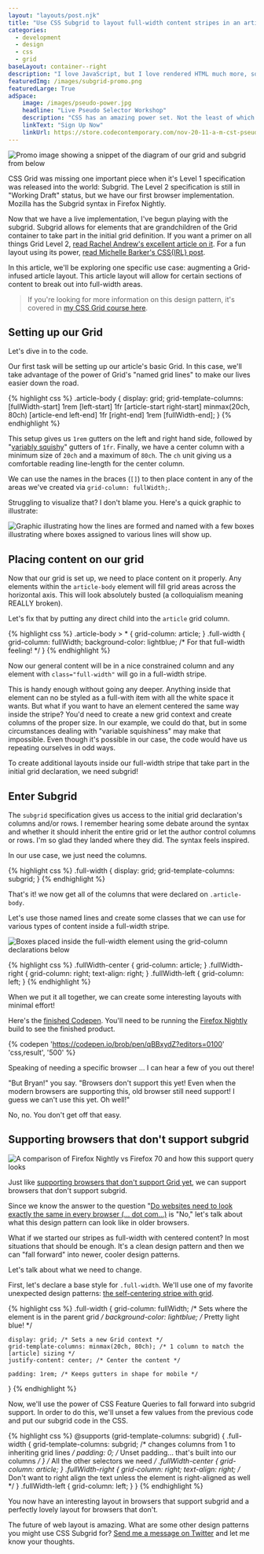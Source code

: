 ```yaml
---
layout: "layouts/post.njk"
title: "Use CSS Subgrid to layout full-width content stripes in an article template"
categories:
  - development
  - design
  - css
  - grid
baseLayout: container--right
description: "I love JavaScript, but I love rendered HTML much more, so I challenged myself to convert James' client-side JS code to something that rendered HTML. I wanted to do it as quickly and as concisely as possible."
featuredImg: /images/subgrid-promo.png
featuredLarge: True
adSpace: 
    image: /images/pseudo-power.jpg
    headline: "Live Pseudo Selector Workshop"
    description: "CSS has an amazing power set. Not the least of which is creating stylistic elements on the fly using Pseudo Elements (::after and ::before). We'll cover the basics of ::before and ::after and explore three different powerful design patterns utilizing them."
    linkText: "Sign Up Now"
    linkUrl: https://store.codecontemporary.com/nov-20-11-a-m-cst-pseudo-elements-basics-after-and-before
---
```


![Promo image showing a snippet of the diagram of our grid and subgrid from below](/images/subgrid-topper.png)

CSS Grid was missing one important piece when it's Level 1 specification was released into the world: Subgrid. The Level 2 specification is still in "Working Draft" status, but we have our first browser implementation. Mozilla has the Subgrid syntax in Firefox Nightly.

Now that we have a live implementation, I've begun playing with the subgrid. Subgrid allows for elements that are grandchildren of the Grid container to take part in the initial grid definition. If you want a primer on all things Grid Level 2, [read Rachel Andrew's excellent article on it](https://www.smashingmagazine.com/2018/07/css-grid-2/). For a fun layout using its power, [read Michelle Barker's CSS{IRL} post](https://css-irl.info/subgrid-is-here/).

In this article, we'll be exploring one specific use case: augmenting a Grid-infused article layout. This article layout will allow for certain sections of content to break out into full-width areas.

> If you're looking for more information on this design pattern, it's covered in [my CSS Grid course here](https://store.codecontemporary.com/practical-css-grid).

## Setting up our Grid

Let's dive in to the code. 

Our first task will be setting up our article's basic Grid. In this case, we'll take advantage of the power of Grid's "named grid lines" to make our lives easier down the road.

{% highlight css %}
.article-body {
    display: grid;
    grid-template-columns: [fullWidth-start] 1rem 
                           [left-start]      1fr 
                           [article-start right-start] minmax(20ch, 80ch) 
                           [article-end left-end] 1fr 
                           [right-end] 1rem [fullWidth-end];
}
{% endhighlight %}

This setup gives us `1rem` gutters on the left and right hand side, followed by "[variably squishy](https://blog.logrocket.com/examining-squishiness-in-intrinsic-web-design-1005d30dda0c/)" gutters of `1fr`. Finally, we have a center column with a minimum size of `20ch` and a maximum of `80ch`. The `ch` unit giving us a comfortable reading line-length for the center column.

We can use the names in the braces (`[]`) to then place content in any of the areas we've created via `grid-column: fullWidth;`.

Struggling to visualize that? I don't blame you. Here's a quick graphic to illustrate:

![Graphic illustrating how the lines are formed and named with a few boxes illustrating where boxes assigned to various lines will show up.](/images/subgrid-visualization.png)

## Placing content on our grid

Now that our grid is set up, we need to place content on it properly. Any elements within the `article-body` element will fill grid areas across the horizontal axis. This will look absolutely busted (a colloquialism meaning REALLY broken).

Let's fix that by putting any direct child into the `article` grid column.

{% highlight css %}
.article-body > * {
    grid-column: article;
}
.full-width {
    grid-column: fullWidth;
    background-color: lightblue; /* For that full-width feeling! */
}
{% endhighlight %}

Now our general content will be in a nice constrained column and any element with `class="full-width"` will go in a full-width stripe.

This is handy enough without going any deeper. Anything inside that element can no be styled as a full-with item with all the white space it wants. But what if you want to have an element centered the same way inside the stripe? You'd need to create a new grid context and create columns of the proper size. In our example, we could do that, but in some circumstances dealing with "variable squishiness" may make that impossible. Even though it's possible in our case, the code would have us repeating ourselves in odd ways.

To create additional layouts inside our full-width stripe that take part in the initial grid declaration, we need subgrid!

## Enter Subgrid

The `subgrid` specification gives us access to the initial grid declaration's columns and/or rows. I remember hearing some debate around the syntax and whether it should inherit the entire grid or let the author control columns or rows. I'm so glad they landed where they did. The syntax feels inspired.

In our use case, we just need the columns. 

{% highlight css %}
   .full-width {
        display: grid;
        grid-template-columns: subgrid;
   }
{% endhighlight %}

That's it! we now get all of the columns that were declared on `.article-body`.

Let's use those named lines and create some classes that we can use for various types of content inside a full-width stripe.

![Boxes placed inside the full-width element using the grid-column declarations below](/images/subgrid-visualization-child.png)

{% highlight css %}
.fullWidth-center {
    grid-column: article;
}
.fullWidth-right {
    grid-column: right;
    text-align: right;
}
.fullWidth-left {
    grid-column: left;
}
{% endhighlight %}

When we put it all together, we can create some interesting layouts with minimal effort!

Here's the [finished Codepen](https://codepen.io/brob/pen/qBBxydZ?editors=0100). You'll need to be running the [Firefox Nightly](https://www.mozilla.org/en-US/firefox/channel/desktop/) build to see the finished product.

{% codepen 'https://codepen.io/brob/pen/qBBxydZ?editors=0100' 'css,result', '500' %}

Speaking of needing a specific browser ... I can hear a few of you out there! 

"But Bryan!" you say. "Browsers don't support this yet! Even when the modern browsers are supporting this, old browser still need support! I guess we can't use this yet. Oh well!"

No, no. You don't get off that easy.

## Supporting browsers that don't support subgrid
![A comparison of Firefox Nightly vs Firefox 70 and how this support query looks](/images/subgrid-comparison.png)

Just like [supporting browsers that don't support Grid yet](https://bryanlrobinson.com/blog/your-code-should-fall-forward/), we can support browsers that don't support subgrid. 

Since we know the answer to the question "[Do websites need to look exactly the same in every browser (... dot com...)](http://dowebsitesneedtolookexactlythesameineverybrowser.com/) is "No," let's talk about what this design pattern can look like in older browsers.

What if we started our stripes as full-width with centered content? In most situations that should be enough. It's a clean design pattern and then we can "fall forward" into newer, cooler design patterns.

Let's talk about what we need to change.

First, let's declare a base style for `.full-width`. We'll use one of my favorite unexpected design patterns: [the self-centering stripe with grid](https://bryanlrobinson.com/blog/use-css-grid-to-create-full-width-background-with-centered-content/).

{% highlight css %}
.full-width {
    grid-column: fullWidth; /* Sets where the element is in the parent grid */
    background-color: lightblue; /* Pretty light blue! */
    
    display: grid; /* Sets a new Grid context */
    grid-template-columns: minmax(20ch, 80ch); /* 1 column to match the [article] sizing */
    justify-content: center; /* Center the content */

    padding: 1rem; /* Keeps gutters in shape for mobile */
}
{% endhighlight %}

Now, we'll use the power of CSS Feature Queries to fall forward into subgrid support. In order to do this, we'll unset a few values from the previous code and put our subgrid code in the CSS.

{% highlight css %}
@supports (grid-template-columns: subgrid) {
    .full-width {
        grid-template-columns: subgrid; /* changes columns from 1 to inheriting grid lines */
        padding: 0; /* Unset padding... that's built into our columns */
    }
    /* All the other selectors we need */
    .fullWidth-center {
        grid-column: article;
    }
    .fullWidth-right {
        grid-column: right;
        text-align: right; /* Don't want to right align the text unless the element is right-aligned as well */
    }
    .fullWidth-left {
        grid-column: left;
    }
}
{% endhighlight %}

You now have an interesting layout in browsers that support subgrid and a perfectly lovely layout for browsers that don't.

The future of web layout is amazing. What are some other design patterns you might use CSS Subgrid for? [Send me a message on Twitter](https://twitter.com/intent/tweet?text=Here%20is%20what%20I%20think%20about%20your%20subgrid%20article%20https://bryanlrobinson.com/blog/use-css-subgrid-laying-out-full-width-article-stripes/) and let me know your thoughts.
